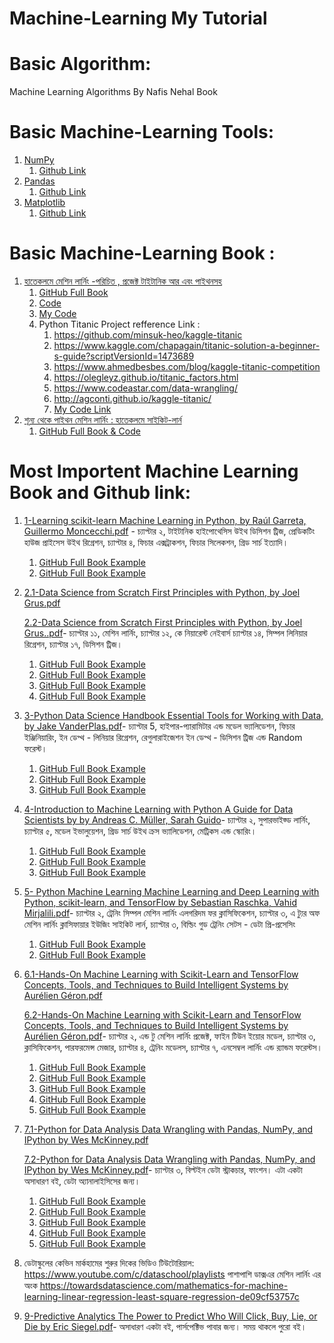 # Machine-Learning My Tutorial

# Basic Algorithm:

   Machine Learning Algorithms By Nafis Nehal Book

# Basic Machine-Learning Tools:

   1. [NumPy](https://www.w3schools.com/python/numpy/default.asp)
         1. [Github Link](https://github.com/hamidhosen42/NumPy)
   2. [Pandas](https://www.w3schools.com/python/pandas/default.asp)
         1. [Github Link](https://github.com/hamidhosen42/Pandas)
   3. [Matplotlib](https://www.w3schools.com/python/matplotlib_intro.asp)
         1. [Github Link](https://github.com/hamidhosen42/Matplotlib)

# Basic Machine-Learning Book :
   1. [হাতেকলমে মেশিন লার্নিং -পরিচিত , প্রজেক্ট টাইটানিক আর এবং পাইথনসহ](https://rakibul-hassan.gitbook.io/mlbook-titanic/)
         1. [GitHub Full Book](https://github.com/raqueeb/mlbook-titanic)
         2. [Code](https://github.com/raqueeb/mltraining)
         3. [My Code](https://github.com/hamidhosen42/Machine-Learning-Titanic-Project-with-R)
         4. Python Titanic Project refference Link :
            1. https://github.com/minsuk-heo/kaggle-titanic
            2. https://www.kaggle.com/chapagain/titanic-solution-a-beginner-s-guide?scriptVersionId=1473689
            3. https://www.ahmedbesbes.com/blog/kaggle-titanic-competition
            4. https://olegleyz.github.io/titanic_factors.html
            5. https://www.codeastar.com/data-wrangling/
            6. http://agconti.github.io/kaggle-titanic/
            7. [My Code Link](https://github.com/hamidhosen42/Titanic-Machine-Learning-from-Disaster-Project)
   2. [শূন্য থেকে পাইথন মেশিন লার্নিং : হাতেকলমে সাইকিট-লার্ন](https://raqueeb.gitbook.io/scikit-learn/dedication)
         1. [GitHub Full Book & Code](https://github.com/raqueeb/ml-python)
# Most Importent Machine Learning Book and Github link:
   1. [1-Learning scikit-learn Machine Learning in Python, by Raúl Garreta, Guillermo Moncecchi.pdf](https://github.com/hamidhosen42/My-Machine-Learning-Tutorial/files/7068876/1-Learning.scikit-learn.Machine.Learning.in.Python.by.Raul.Garreta.Guillermo.Moncecchi.pdf) - চ্যাপ্টার ২, টাইটানিক হাইপোথেসিস উইথ ডিসিশন ট্রিজ,  প্রেডিকটিং হাউজ প্রাইসেস উইথ রিগ্রেশন, চ্যাপ্টার ৪, ফিচার এক্সট্রাকশন, ফিচার সিলেকশন, গ্রিড সার্চ ইত্যাদি। 
         1. [GitHub Full Book Example](https://github.com/gmonce/scikit-learn-book)
         2. [GitHub Full Book Example](https://github.com/akoichig/Garreta_Learning_scikit-learn_Machine_Learning_in_Python)
         
   2. [2.1-Data Science from Scratch First Principles with Python, by Joel Grus.pdf](https://github.com/hamidhosen42/My-Machine-Learning-Tutorial/files/7068905/2.1-Data.Science.from.Scratch.First.Principles.with.Python.by.Joel.Grus.pdf)
      
      [2.2-Data Science from Scratch First Principles with Python, by Joel Grus..pdf](https://github.com/hamidhosen42/My-Machine-Learning-Tutorial/files/7077973/2.2-Data.Science.from.Scratch.First.Principles.with.Python.by.Joel.Grus.pdf)- চ্যাপ্টার ১১, মেশিন লার্নিং, চ্যাপ্টার ১২, কে নিয়ারেস্ট নেইবার্স চ্যাপ্টার ১৪, সিম্পল লিনিয়ার রিগ্রেশন, চ্যাপ্টার ১৭, ডিসিশন ট্রিজ। 
         1. [GitHub Full Book Example](https://github.com/joelgrus/data-science-from-scratch)
         2. [GitHub Full Book Example](https://github.com/flavono123/data_science_from_scratch)
         3. [GitHub Full Book Example](https://github.com/cbare/data-science-from-scratch)
         4. [GitHub Full Book Example](https://github.com/matiasmm/data-science-sandbox)
         
   3. [3-Python Data Science Handbook Essential Tools for Working with Data, by Jake VanderPlas.pdf](https://github.com/hamidhosen42/My-Machine-Learning-Tutorial/files/7068935/3-Python.Data.Science.Handbook.Essential.Tools.for.Working.with.Data.by.Jake.VanderPlas.pdf)- চ্যাপ্টার 5, হাইপার-প্যারামিটার এন্ড মডেল ভ্যালিডেশন, ফিচার ইঞ্জিনিয়ারিং, ইন ডেপ্থ - লিনিয়ার রিগ্রেশন, রেগুলারাইজেশন ইন ডেপ্থ -  ডিসিশন ট্রিজ এন্ড Random ফরেস্ট। 
         1. [GitHub Full Book Example](https://github.com/jakevdp/PythonDataScienceHandbook)
         2. [GitHub Full Book Example](https://jakevdp.github.io/PythonDataScienceHandbook/)
         3. [GitHub Full Book Example](https://colab.research.google.com/github/jakevdp/PythonDataScienceHandbook/blob/master/notebooks/Index.ipynb#scrollTo=ZvTUFl9P8us-)

   4. [4-Introduction to Machine Learning with Python A Guide for Data Scientists by by Andreas C. Müller, Sarah Guido](http://noracook.io/Books/Python/introductiontomachinelearningwithpython.pdf)- চ্যাপ্টার ২, সুপারভাইজ্ড লার্নিং, চ্যাপ্টার ৫, মডেল ইভালুয়েশন, গ্রিড সার্চ উইথ ক্রস ভ্যালিডেশন, মেট্রিকস এন্ড স্কোরিং।
         1. [GitHub Full Book Example](https://github.com/amueller/introduction_to_ml_with_python)
         2. [GitHub Full Book Example](https://github.com/millengustavo/ml-books)
         3. [GitHub Full Book Example](https://sci2lab.github.io/mehdi/teaching/cs4520/)

   5. [5- Python Machine Learning Machine Learning and Deep Learning with Python, scikit-learn, and TensorFlow by Sebastian Raschka, Vahid Mirjalili.pdf](https://github.com/hamidhosen42/My-Machine-Learning-Tutorial/files/7068985/5-.Python.Machine.Learning.Machine.Learning.and.Deep.Learning.with.Python.scikit-learn.and.TensorFlow.by.Sebastian.Raschka.Vahid.Mirjalili.pdf)- চ্যাপ্টার ২, ট্রেনিং সিম্পল মেশিন লার্নিং এলগরিদম ফর ক্লাসিফিকেশন, চ্যাপ্টার ৩, এ ট্যুর অফ মেশিন লার্নিং ক্লাসিফায়ার ইউজিং সাইকিট লার্ন, চ্যাপ্টার ৩, বিল্ডিং গুড ট্রেনিং সেটস - ডেটা প্রি-প্রসেসিং 
         1. [GitHub Full Book Example](https://github.com/rasbt/python-machine-learning-book-3rd-edition)
         2. [GitHub Full Book Example](https://github.com/rasbt/python-machine-learning-book-2nd-edition)
   
   6. [6.1-Hands-On Machine Learning with Scikit-Learn and TensorFlow Concepts, Tools, and Techniques to Build Intelligent Systems by Aurélien Géron.pdf](https://www.knowledgeisle.com/wp-content/uploads/2019/12/2-Aur%C3%A9lien-G%C3%A9ron-Hands-On-Machine-Learning-with-Scikit-Learn-Keras-and-Tensorflow_-Concepts-Tools-and-Techniques-to-Build-Intelligent-Systems-O%E2%80%99Reilly-Media-2019.pdf)
     
      [6.2-Hands-On Machine Learning with Scikit-Learn and TensorFlow Concepts, Tools, and Techniques to Build Intelligent Systems by Aurélien Géron.pdf](https://github.com/hamidhosen42/My-Machine-Learning-Tutorial/files/7069020/6.2-Hands-On.Machine.Learning.with.Scikit-Learn.and.TensorFlow.Concepts.Tools.and.Techniques.to.Build.Intelligent.Systems.by.Aurelien.Geron.pdf)- চ্যাপ্টার ২, এন্ড টু মেশিন লার্নিং প্রজেক্ট, ফাইন টিউন ইয়োর মডেল, চ্যাপ্টার ৩, ক্লাসিফিকেশন, পারফরমেন্স মেজার, চ্যাপ্টার ৪, ট্রেনিং মডেলস, চ্যাপ্টার ৭, এনসেম্বল লার্নিং এন্ড র‌্যান্ডম  ফরেস্টস। 
         1. [GitHub Full Book Example](https://github.com/Akramz/Hands-on-Machine-Learning-with-Scikit-Learn-Keras-and-TensorFlow)
         2. [GitHub Full Book Example](https://github.com/ageron/handson-ml2)
         3. [GitHub Full Book Example](https://github.com/ageron/handson-ml)
         4. [GitHub Full Book Example](https://github.com/rlepsch/HANDS-ON-MACHINE-LEARNING-WITH-SCIKIT-LEARN-AND-TENSORFLOW)
         5. [GitHub Full Book Example](https://github.com/amitanalyste/aurelienGeron)

   7. [7.1-Python for Data Analysis Data Wrangling with Pandas, NumPy, and IPython by Wes McKinney.pdf](https://github.com/hamidhosen42/My-Machine-Learning-Tutorial/files/7069049/7.1-Python.for.Data.Analysis.Data.Wrangling.with.Pandas.NumPy.and.IPython.by.Wes.McKinney.pdf)
   
      [7.2-Python for Data Analysis Data Wrangling with Pandas, NumPy, and IPython by Wes McKinney.pdf](https://github.com/hamidhosen42/My-Machine-Learning-Tutorial/files/7069050/7.2-Python.for.Data.Analysis.Data.Wrangling.with.Pandas.NumPy.and.IPython.by.Wes.McKinney.pdf)- চ্যাপ্টার ৩, বিল্টইন ডেটা স্ট্রাকচার, ফাংশন। এটা একটা অসাধারণ বই, ডেটা অ্যানালাইসিসের জন্য। 
         1. [GitHub Full Book Example](https://github.com/wesm/pydata-book)
         2. [GitHub Full Book Example](https://github.com/mthomp89/Python-for-Data-Analysis-2nd-Edition)
         3. [GitHub Full Book Example](https://github.com/AdityaGogoi/Notes-on-Python-for-Data-Analysis-2nd-Edition)
         4. [GitHub Full Book Example](https://github.com/wangruinju/python-for-data-analysis)
         5. [GitHub Full Book Example](https://github.com/mahartariq/python-for-data-analysis-book)

   8. ডেটাস্কুলের কেভিন মার্কহামের শুরুর দিকের ভিডিও টিউটোরিয়াল:  https://www.youtube.com/c/dataschool/playlists পাশাপাশি ডাক্সএর মেশিন লার্নিং এর অংক https://towardsdatascience.com/mathematics-for-machine-learning-linear-regression-least-square-regression-de09cf53757c  

   9. [9-Predictive Analytics The Power to Predict Who Will Click, Buy, Lie, or Die by Eric Siegel.pdf](https://github.com/hamidhosen42/My-Machine-Learning-Tutorial/files/7069100/9-Predictive.Analytics.The.Power.to.Predict.Who.Will.Click.Buy.Lie.or.Die.by.Eric.Siegel.pdf)- অসাধারণ একটা বই, পার্সপেক্টিভ পাবার জন্য। সময় থাকলে পুরো বই। 


